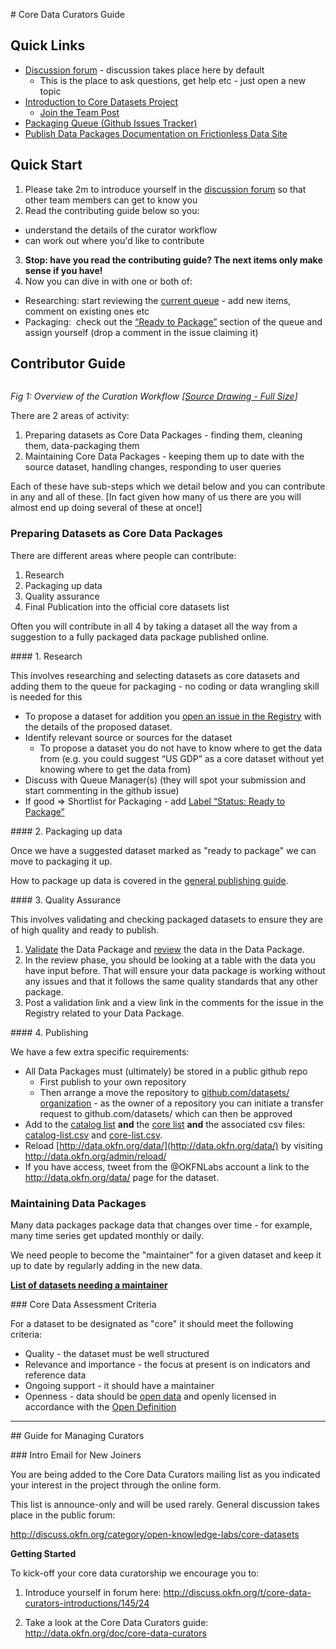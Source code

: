 # Core Data Curators Guide

## Quick Links

- [Discussion forum](http://discuss.okfn.org/category/open-knowledge-labs/core-datasets) - discussion takes place here by default
  - This is the place to ask questions, get help etc - just open a new topic
- [Introduction to Core Datasets Project](http://data.okfn.org/roadmap/core-datasets)
  - [Join the Team Post](http://okfnlabs.org/blog/2015/01/03/data-curators-wanted-for-core-datasets.html)
- [Packaging Queue (Github Issues Tracker)](https://github.com/datasets/registry/issues)
- [Publish Data Packages Documentation on Frictionless Data Site](http://data.okfn.org/doc/publish)

## Quick Start

1. Please take 2m to introduce yourself in the [discussion forum](http://discuss.okfn.org/t/core-data-curators-introductions/145) so that other team members can get to know you
2. Read the contributing guide below so you:
  * understand the details of the curator workflow
  * can work out where you'd like to contribute
3.  **Stop: have you read the contributing guide? The next items only make sense if you have!**
4.  Now you can dive in with one or both of:

  - Researching: start reviewing the [current queue](https://github.com/datasets/registry/issues) - add new items, comment on existing ones etc
  - Packaging:  check out the [“Ready to Package”](https://github.com/datasets/registry/labels/Status%3A%20Ready%20to%20Package) section of the queue and assign yourself (drop a comment in the issue claiming it)

## Contributor Guide

<img src="https://docs.google.com/drawings/d/1Emi_N9GTv95Z_STW7XO2PVo0ykZgbgKvT30b1tpuXqI/pub?w=1136&h=318" alt="" style="min-width: 950px; margin-left: -200px;" />

*Fig 1: Overview of the Curation Workflow [[Source Drawing - Full Size](https://docs.google.com/a/okfn.org/drawings/d/1Emi_N9GTv95Z_STW7XO2PVo0ykZgbgKvT30b1tpuXqI/edit)]*

There are 2 areas of activity:

1. Preparing datasets as Core Data Packages - finding them, cleaning them, data-packaging them
2. Maintaining Core Data Packages - keeping them up to date with the source dataset, handling changes, responding to user queries

Each of these have sub-steps which we detail below and you can contribute in any and all of these. [In fact given how many of us there are you will almost end up doing several of these at once!]

### Preparing Datasets as Core Data Packages

There are different areas where people can contribute:

1. Research
2. Packaging up data
3. Quality assurance
4. Final Publication into the official core datasets list

Often you will contribute in all 4 by taking a dataset all the way from a suggestion to a fully packaged data package published online.

#### 1. Research

This involves researching and selecting datasets as core datasets and adding them to the queue for packaging - no coding or data wrangling skill is needed for this

* To propose a dataset for addition you [open an issue in the Registry](https://github.com/datasets/registry/issues/new) with the details of the proposed dataset.
* Identify relevant source or sources for the dataset
  * To propose a dataset you do not have to know where to get the data from (e.g. you could suggest “US GDP” as a core dataset without yet knowing where to get the data from)
* Discuss with Queue Manager(s) (they will spot your submission and start commenting in the github issue)
* If good =&gt; Shortlist for Packaging - add [Label “Status: Ready to Package”](https://github.com/datasets/registry/labels/Status%3A%20Ready%20to%20Package)

#### 2. Packaging up data

Once we have a suggested dataset marked as "ready to package" we can move to packaging it up.

How to package up data is covered in the [general publishing guide][pub].

[pub]: /doc/publish

#### 3. Quality Assurance

This involves validating and checking packaged datasets to ensure they are of high quality and ready to publish.

1. [Validate](http://data.okfn.org/tools/validate) the Data Package and [review](http://data.okfn.org/tools/view) the data in the Data Package.
2. In the review phase, you should be looking at a table with the data you have input before. That will ensure your data package is working without any issues and that it follows the same quality standards that any other package.
3. Post a validation link and a view link in the comments for the issue in the Registry related to your Data Package.

#### 4. Publishing

We have a few extra specific requirements:

* All Data Packages must (ultimately) be stored in a public github repo
  * First publish to your own repository
  * Then arrange a move the repository to [github.com/datasets/ organization](https://github.com/datasets/) - as the owner of a repository you can initiate a transfer request to github.com/datasets/ which can then be approved
* Add to the [catalog list](https://github.com/datasets/registry/blob/master/catalog-list.txt) **and** the [core list](https://github.com/datasets/registry/blob/master/core-list.txt) **and** the associated csv files: [catalog-list.csv](https://github.com/datasets/registry/blob/master/data/catalog-list.csv) and [core-list.csv](https://github.com/datasets/registry/blob/master/data/core-list.csv).
* Reload [http://data.okfn.org/data/](http://data.okfn.org/data/) by visiting <http://data.okfn.org/admin/reload/>
* If you have access, tweet from the @OKFNLabs account a link to the http://data.okfn.org/data/ page for the dataset.


### Maintaining Data Packages

Many data packages package data that changes over time - for example, many time series get updated monthly or daily.

We need people to become the "maintainer" for a given dataset and keep it up to date by regularly adding in the new data.

**[List of datasets needing a maintainer][maintainer]**

[maintainer]: https://github.com/datasets/registry/labels/Status%3A%20Maintainer%20Wanted


### Core Data Assessment Criteria

For a dataset to be designated as "core" it should meet the following criteria:

* Quality - the dataset must be well structured
* Relevance and importance - the focus at present is on indicators and reference data
* Ongoing support - it should have a maintainer
* Openness - data should be <a href="http://opendefinition.org/">open data</a> and openly licensed in accordance with the <a href="http://opendefinition.org/">Open Definition</a>

----

## Guide for Managing Curators

### Intro Email for New Joiners

You are being added to the Core Data Curators mailing list as you indicated your interest in the project through the online form.

This list is announce-only and will be used rarely. General discussion takes place in the public forum:

http://discuss.okfn.org/category/open-knowledge-labs/core-datasets

**Getting Started**

To kick-off your core data curatorship we encourage you to:

1. Introduce yourself in forum here: http://discuss.okfn.org/t/core-data-curators-introductions/145/24

2. Take a look at the Core Data Curators guide: http://data.okfn.org/doc/core-data-curators
